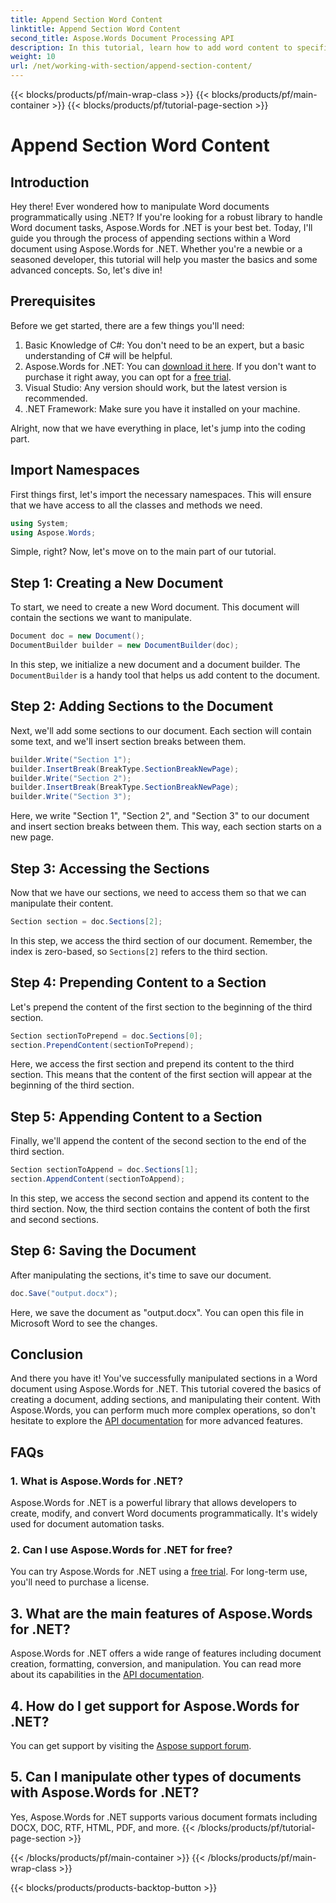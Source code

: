```yaml
---
title: Append Section Word Content
linktitle: Append Section Word Content
second_title: Aspose.Words Document Processing API
description: In this tutorial, learn how to add word content to specific sections of a Word document using Aspose.Words for .NET. 
weight: 10
url: /net/working-with-section/append-section-content/
---
```


{{< blocks/products/pf/main-wrap-class >}}
{{< blocks/products/pf/main-container >}}
{{< blocks/products/pf/tutorial-page-section >}}

# Append Section Word Content

## Introduction

Hey there! Ever wondered how to manipulate Word documents programmatically using .NET? If you're looking for a robust library to handle Word document tasks, Aspose.Words for .NET is your best bet. Today, I'll guide you through the process of appending sections within a Word document using Aspose.Words for .NET. Whether you're a newbie or a seasoned developer, this tutorial will help you master the basics and some advanced concepts. So, let's dive in!

## Prerequisites

Before we get started, there are a few things you'll need:

1. Basic Knowledge of C#: You don't need to be an expert, but a basic understanding of C# will be helpful.
2. Aspose.Words for .NET: You can [download it here](https://releases.aspose.com/words/net/). If you don't want to purchase it right away, you can opt for a [free trial](https://releases.aspose.com/).
3. Visual Studio: Any version should work, but the latest version is recommended.
4. .NET Framework: Make sure you have it installed on your machine.

Alright, now that we have everything in place, let's jump into the coding part.

## Import Namespaces

First things first, let's import the necessary namespaces. This will ensure that we have access to all the classes and methods we need.

```csharp
using System;
using Aspose.Words;
```

Simple, right? Now, let's move on to the main part of our tutorial.

## Step 1: Creating a New Document

To start, we need to create a new Word document. This document will contain the sections we want to manipulate.

```csharp
Document doc = new Document();
DocumentBuilder builder = new DocumentBuilder(doc);
```

In this step, we initialize a new document and a document builder. The `DocumentBuilder` is a handy tool that helps us add content to the document.

## Step 2: Adding Sections to the Document

Next, we'll add some sections to our document. Each section will contain some text, and we'll insert section breaks between them.

```csharp
builder.Write("Section 1");
builder.InsertBreak(BreakType.SectionBreakNewPage);
builder.Write("Section 2");
builder.InsertBreak(BreakType.SectionBreakNewPage);
builder.Write("Section 3");
```

Here, we write "Section 1", "Section 2", and "Section 3" to our document and insert section breaks between them. This way, each section starts on a new page.

## Step 3: Accessing the Sections

Now that we have our sections, we need to access them so that we can manipulate their content.

```csharp
Section section = doc.Sections[2];
```

In this step, we access the third section of our document. Remember, the index is zero-based, so `Sections[2]` refers to the third section.

## Step 4: Prepending Content to a Section

Let's prepend the content of the first section to the beginning of the third section.

```csharp
Section sectionToPrepend = doc.Sections[0];
section.PrependContent(sectionToPrepend);
```

Here, we access the first section and prepend its content to the third section. This means that the content of the first section will appear at the beginning of the third section.

## Step 5: Appending Content to a Section

Finally, we'll append the content of the second section to the end of the third section.

```csharp
Section sectionToAppend = doc.Sections[1];
section.AppendContent(sectionToAppend);
```

In this step, we access the second section and append its content to the third section. Now, the third section contains the content of both the first and second sections.

## Step 6: Saving the Document

After manipulating the sections, it's time to save our document.

```csharp
doc.Save("output.docx");
```

Here, we save the document as "output.docx". You can open this file in Microsoft Word to see the changes.

## Conclusion

And there you have it! You've successfully manipulated sections in a Word document using Aspose.Words for .NET. This tutorial covered the basics of creating a document, adding sections, and manipulating their content. With Aspose.Words, you can perform much more complex operations, so don't hesitate to explore the [API documentation](https://reference.aspose.com/words/net/) for more advanced features.

## FAQs

### 1. What is Aspose.Words for .NET?

Aspose.Words for .NET is a powerful library that allows developers to create, modify, and convert Word documents programmatically. It's widely used for document automation tasks.

### 2. Can I use Aspose.Words for .NET for free?

You can try Aspose.Words for .NET using a [free trial](https://releases.aspose.com/). For long-term use, you'll need to purchase a license.

## 3. What are the main features of Aspose.Words for .NET?

Aspose.Words for .NET offers a wide range of features including document creation, formatting, conversion, and manipulation. You can read more about its capabilities in the [API documentation](https://reference.aspose.com/words/net/).

## 4. How do I get support for Aspose.Words for .NET?

You can get support by visiting the [Aspose support forum](https://forum.aspose.com/c/words/8).

## 5. Can I manipulate other types of documents with Aspose.Words for .NET?

Yes, Aspose.Words for .NET supports various document formats including DOCX, DOC, RTF, HTML, PDF, and more.
{{< /blocks/products/pf/tutorial-page-section >}}

{{< /blocks/products/pf/main-container >}}
{{< /blocks/products/pf/main-wrap-class >}}

{{< blocks/products/products-backtop-button >}}
